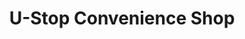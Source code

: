 ---
title: "U-Stop Convenience Shop"
url: /lincoln/u-stop-convenience-shop-northwest-12th-street/
shop: convenience
---